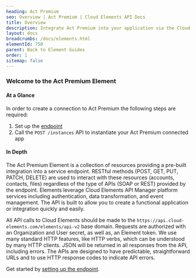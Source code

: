 ```yaml
---
heading: Act Premium
seo: Overview | Act Premium | Cloud Elements API Docs
title: Overview
description: Integrate Act Premium into your application via the Cloud Elements APIs.
layout: docs
breadcrumbs: /docs/elements.html
elementId: 750
parent: Back to Element Guides
order: 1
sitemap: false
---
```


### Welcome to the Act Premium Element


#### At a Glance

In order to create a connection to Act Premium the following steps are required:

1. Set up the [endpoint](actpremium-endpoint-setup.html)
2. Call the `POST /instances` API to instantiate your Act Premium connected app

#### In Depth

The Act Premium Element is a collection of resources providing a pre-built integration into a service endpoint. RESTful methods (POST, GET, PUT, PATCH, DELETE) are used to interact with these resources (accounts, contacts, files) regardless of the type of APIs (SOAP or REST) provided by the endpoint. Elements leverage Cloud Elements API Manager platform services including authentication, data transformation, and event management.  The API is built to allow you to create a functional application or integration quickly and easily.

All API calls to Cloud Elements should be made to the `https://api.cloud-elements.com/elements/api-v2` base domain. Requests are authorized with an Organization and User secret, as well as, an Element token.  We use many standard HTTP features, like HTTP verbs, which can be understood by many HTTP clients. JSON will be returned in all responses from the API, including errors. The APIs are designed to have predictable, straightforward URLs and to use HTTP response codes to indicate API errors.

Get started by [setting up the endpoint](actpremium-endpoint-setup.html).
